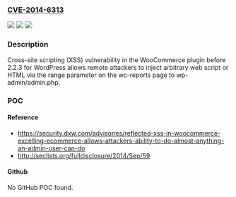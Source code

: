 ### [CVE-2014-6313](https://cve.mitre.org/cgi-bin/cvename.cgi?name=CVE-2014-6313)
![](https://img.shields.io/static/v1?label=Product&message=n%2Fa&color=blue)
![](https://img.shields.io/static/v1?label=Version&message=n%2Fa&color=blue)
![](https://img.shields.io/static/v1?label=Vulnerability&message=n%2Fa&color=brighgreen)

### Description

Cross-site scripting (XSS) vulnerability in the WooCommerce plugin before 2.2.3 for WordPress allows remote attackers to inject arbitrary web script or HTML via the range parameter on the wc-reports page to wp-admin/admin.php.

### POC

#### Reference
- https://security.dxw.com/advisories/reflected-xss-in-woocommerce-excelling-ecommerce-allows-attackers-ability-to-do-almost-anything-an-admin-user-can-do
- http://seclists.org/fulldisclosure/2014/Sep/59

#### Github
No GitHub POC found.

